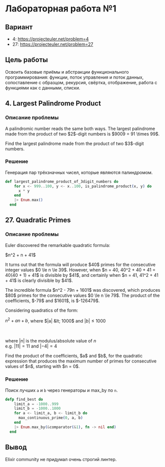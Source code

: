 # Лабораторная работа №1
## Вариант
- 4: https://projecteuler.net/problem=4
- 27: https://projecteuler.net/problem=27

## Цель работы
Освоить базовые приёмы и абстракции функционального программирования: функции, поток управления и поток данных, сопоставление с образцом, рекурсия, свёртка, отображение, работа с функциями как с данными, списки.

## 4. Largest Palindrome Product

### Описание проблемы
<p>A palindromic number reads the same both ways. The largest palindrome made from the product of two $2$-digit numbers is $9009 = 91 \times 99$.</p>
<p>Find the largest palindrome made from the product of two $3$-digit numbers.</p>

### Решение
Генерация пар трёхзначных чисел, которые являются палиндромом.
```elixir
def largest_palindrome_product_of_3digit_numbers do
    for x <- 999..100, y <- x..100, is_palindrome_product(x, y) do
      x * y
    end
    |> Enum.max()
  end
```

## 27. Quadratic Primes

### Описание проблемы

<p>Euler discovered the remarkable quadratic formula:</p>
<p class="center">$n^2 + n + 41$</p>
<p>It turns out that the formula will produce $40$ primes for the consecutive integer values $0 \le n \le 39$. However, when $n = 40, 40^2 + 40 + 41 = 40(40 + 1) + 41$ is divisible by $41$, and certainly when $n = 41, 41^2 + 41 + 41$ is clearly divisible by $41$.</p>
<p>The incredible formula $n^2 - 79n + 1601$ was discovered, which produces $80$ primes for the consecutive values $0 \le n \le 79$. The product of the coefficients, $-79$ and $1601$, is $-126479$.</p>
<p>Considering quadratics of the form:</p>

$n^2 + an + b$, 
where $|a| &lt; 1000$ and $|b| \le 1000$

<br><br>
where $|n|$ is the modulus/absolute value of $n$<br>e.g. $|11| = 11$ and $|-4| = 4$

<p>Find the product of the coefficients, $a$ and $b$, for the quadratic expression that produces the maximum number of primes for consecutive values of $n$, starting with $n = 0$.</p>

### Решение
Поиск лучших `a` и `b` через генераторы и max_by по `n`.

```elixir
defp find_best do
    limit_a = -1000..999
    limit_b = -1000..1000
    for a <- limit_a, b <- limit_b do
      max_continuous_prime(0, a, b)
    end
    |> Enum.max_by(&comparator(&1), fn -> nil end)
  end
```

## Вывод
Elixir community не придумал очень строгий линтер.

